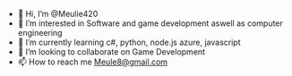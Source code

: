 - 👋 Hi, I’m @Meulie420
- 👀 I’m interested in Software and game development aswell as computer engineering
- 🌱 I’m currently learning c#, python, node.js azure, javascript
- 💞️ I’m looking to collaborate on Game Development
- 📫 How to reach me Meule8@gmail.com

<!---
Meulie420/Meulie420 is a ✨ special ✨ repository because its `README.md` (this file) appears on your GitHub profile.
You can click the Preview link to take a look at your changes.
--->
